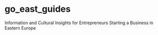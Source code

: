 # go_east_guides
Information and Cultural Insights for Entrepreneurs Starting a Business in Eastern Europe
